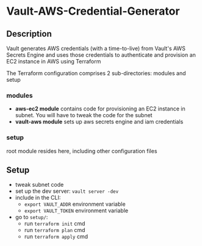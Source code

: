 # Vault-AWS-Credential-Generator

## Description
Vault generates AWS credentials (with a time-to-live) from Vault's AWS Secrets Engine and uses those credentials to authenticate and  provision an EC2 instance in AWS using Terraform

The Terraform configuration comprises 2 sub-directories: modules and setup

### modules
- **aws-ec2 module** contains code for provisioning an EC2 instance in subnet. You will have to tweak the code for the subnet
- **vault-aws module** sets up aws secrets engine and iam credentials

### setup
root module resides here, including other configuration files

## Setup
- tweak subnet code
- set up the dev server: `vault server -dev`
- include in the CLI:
   - `export VAULT_ADDR` environment variable
   - `export VAULT_TOKEN` environment variable
- go to `setup/`:
   - run `terraform init` cmd
   - run `terraform plan` cmd
   - run `terraform apply` cmd